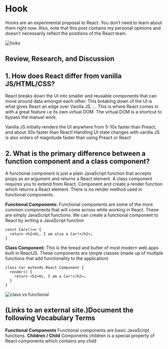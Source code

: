 # Hook

 Hooks are an experimental proposal to React. You don’t need to learn about them right now. Also, note that this post contains my personal opinions and doesn’t necessarily reflect the positions of the React team.

 ![hoks](https://encrypted-tbn0.gstatic.com/images?q=tbn:ANd9GcT704kEt2yIo2XeuJFHsjJJLQK_ThcI5oZlxpDcb3UmUqRvej6xVOy-ccJv4c3Wvy8JTWU&usqp=CAU)

## Review, Research, and Discussion

## 1. How does React differ from vanilla JS/HTML/CSS?

React breaks down the UI into smaller and reusable components that can move around data amongst each other. This breaking down of the UI is what gives React an edge over Vanilla JS. … This is where React comes in with a great feature i.e its own virtual DOM. The virtual DOM is a shortcut to bypass the manual work.

Vanilla JS initially renders the UI anywhere from 5-10x faster than Preact, and about 30x faster than React! Handling UI state changes with vanilla JS is also orders of magnitude faster than using Preact or React

## 2. What is the primary difference between a function component and a class component?

A functional component is just a plain JavaScript function that accepts props as an argument and returns a React element. A class component requires you to extend from React. Component and create a render function which returns a React element. There is no render method used in functional components.

**Functional Components:** Functional components are some of the more common components that will come across while working in React. These are simply JavaScript functions. We can create a functional component to React by writing a JavaScript function

```
const Car=()=> {
  return <h2>Hi, I am also a Car!</h2>;
}
```

**Class Component:** This is the bread and butter of most modern web apps built in ReactJS. These components are simple classes (made up of multiple functions that add functionality to the application)

```
class Car extends React.Component {
  render() {
    return <h2>Hi, I am a Car!</h2>;
  }
}
```

![class vs functional](https://miro.medium.com/max/900/1*SFAgu3wDeaeDNM3Fi-oegg.jpeg)

## (Links to an external site.)Document the following Vocabulary Terms

**Functional Components** Functional components are basic JavaScript functions.
**Children / Child** Components children is a special property of React components which contains any child
